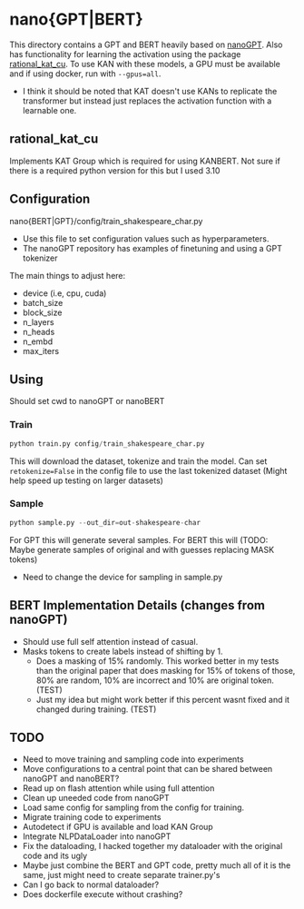 # nano{GPT|BERT}
This directory contains a GPT and BERT heavily based on [nanoGPT](https://github.com/karpathy/nanoGPT). Also has functionality for learning the activation using the package [rational_kat_cu](https://github.com/Adamdad/rational_kat_cu). To use KAN with these models, a GPU must be available and if using docker, run with `--gpus=all`.

* I think it should be noted that KAT doesn't use KANs to replicate the transformer but instead just replaces the activation function with a learnable one.


## rational_kat_cu
Implements KAT Group which is required for using KANBERT. Not sure if there is a required python version for this but I used 3.10


## Configuration
nano{BERT|GPT}/config/train_shakespeare_char.py
* Use this file to set configuration values such as hyperparameters.
* The nanoGPT repository has examples of finetuning and using a GPT tokenizer

The main things to adjust here:
* device (i.e, cpu, cuda)
* batch_size
* block_size
* n_layers
* n_heads
* n_embd
* max_iters

## Using
Should set cwd to nanoGPT or nanoBERT
### Train
```python
python train.py config/train_shakespeare_char.py
```
This will download the dataset, tokenize and train the model. Can set `retokenize=False` in the config file to use the last tokenized dataset (Might help speed up testing on larger datasets)

### Sample
```python
python sample.py --out_dir=out-shakespeare-char
```
For GPT this will generate several samples. For BERT this will (TODO: Maybe generate samples of original and with guesses replacing MASK tokens)
* Need to change the device for sampling in sample.py

## BERT Implementation Details (changes from nanoGPT)
* Should use full self attention instead of casual.
* Masks tokens to create labels instead of shifting by 1.
    - Does a masking of 15% randomly. This worked better in my tests than the original paper that does masking for 15% of tokens of those, 80% are random, 10% are incorrect and 10% are original token. (TEST)
    * Just my idea but might work better if this percent wasnt fixed and it changed during training. (TEST)


## TODO
* Need to move training and sampling code into experiments
* Move configurations to a central point that can be shared between nanoGPT and nanoBERT?
* Read up on flash attention while using full attention
* Clean up uneeded code from nanoGPT
* Load same config for sampling from the config for training.
* Migrate training code to experiments
* Autodetect if GPU is available and load KAN Group
* Integrate NLPDataLoader into nanoGPT
* Fix the dataloading, I hacked together my dataloader with the original code and its ugly
* Maybe just combine the BERT and GPT code, pretty much all of it is the same, just might need to create separate trainer.py's
* Can I go back to normal dataloader?
* Does dockerfile execute without crashing?





